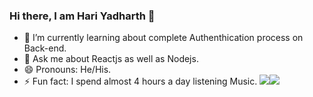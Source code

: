 ### Hi there, I am Hari Yadharth 👋

- 🌱 I’m currently learning about complete Authenthication process on Back-end.
- 💬 Ask me about Reactjs as well as Nodejs.
- 😄 Pronouns: He/His.
- ⚡ Fun fact: I spend almost 4 hours a day listening Music.
<img src="https://github-readme-stats.vercel.app/api?username=YadharthGC&&show_icons=true&title_color=ffffff&icon_color=bb2acf&text_color=daf7dc&bg_color=151515"/><img src="https://github-readme-stats.vercel.app/api/top-langs/?username=YadharthGC" />

<!-- - 🔭 I’m currently working on ... -->
<!-- - 👯 I’m looking to collaborate on ... -->
<!-- - 🤔 I’m looking for help with ... -->
<!-- - 📫 How to reach me: ... -->


